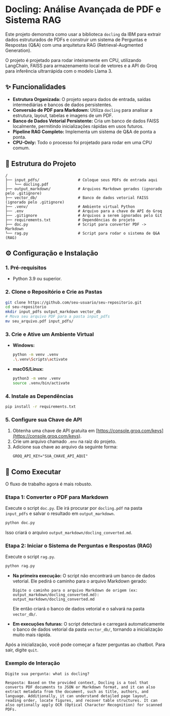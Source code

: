 
# Docling: Análise Avançada de PDF e Sistema RAG

Este projeto demonstra como usar a biblioteca `docling` da IBM para extrair dados estruturados de PDFs e construir um sistema de Perguntas e Respostas (Q&A) com uma arquitetura RAG (Retrieval-Augmented Generation).

O projeto é projetado para rodar inteiramente em CPU, utilizando LangChain, FAISS para armazenamento local de vetores e a API do Groq para inferência ultrarrápida com o modelo Llama 3.

## ✨ Funcionalidades

-   **Estrutura Organizada:** O projeto separa dados de entrada, saídas intermediárias e bancos de dados persistentes.
-   **Conversão de PDF para Markdown:** Utiliza `docling` para analisar a estrutura, layout, tabelas e imagens de um PDF.
-   **Banco de Dados Vetorial Persistente:** Cria um banco de dados FAISS localmente, permitindo inicializações rápidas em usos futuros.
-   **Pipeline RAG Completo:** Implementa um sistema de Q&A de ponta a ponta.
-   **CPU-Only:** Todo o processo foi projetado para rodar em uma CPU comum.

## 📂 Estrutura do Projeto

```
/
├── input_pdfs/                 # Coloque seus PDFs de entrada aqui
│   └── docling.pdf
├── output_markdown/            # Arquivos Markdown gerados (ignorado pelo .gitignore)
├── vector_db/                  # Banco de dados vetorial FAISS (ignorado pelo .gitignore)
├── .venv/                      # Ambiente virtual Python
├── .env                        # Arquivo para a chave de API do Groq
├── .gitignore                  # Arquivos a serem ignorados pelo Git
├── requirements.txt            # Dependências do projeto
├── doc.py                      # Script para converter PDF -> Markdown
└── rag.py                      # Script para rodar o sistema de Q&A (RAG)
```

## ⚙️ Configuração e Instalação

### 1. Pré-requisitos
- Python 3.9 ou superior.

### 2. Clone o Repositório e Crie as Pastas
```bash
git clone https://github.com/seu-usuario/seu-repositorio.git
cd seu-repositorio
mkdir input_pdfs output_markdown vector_db
# Mova seu arquivo PDF para a pasta input_pdfs
mv seu_arquivo.pdf input_pdfs/
```

### 3. Crie e Ative um Ambiente Virtual
- **Windows:**
  ```bash
  python -m venv .venv
  .\.venv\Scripts\activate
  ```
- **macOS/Linux:**
  ```bash
  python3 -m venv .venv
  source .venv/bin/activate
  ```

### 4. Instale as Dependências
```bash
pip install -r requirements.txt
```

### 5. Configure sua Chave de API
1.  Obtenha uma chave de API gratuita em [https://console.groq.com/keys](https://console.groq.com/keys).
2.  Crie um arquivo chamado `.env` na raiz do projeto.
3.  Adicione sua chave ao arquivo da seguinte forma:
    ```
    GROQ_API_KEY="SUA_CHAVE_API_AQUI"
    ```

## 🚀 Como Executar

O fluxo de trabalho agora é mais robusto.

### Etapa 1: Converter o PDF para Markdown
Execute o script `doc.py`. Ele irá procurar por `docling.pdf` na pasta `input_pdfs` e salvar o resultado em `output_markdown`.
```bash
python doc.py
```
Isso criará o arquivo `output_markdown/docling_converted.md`.

### Etapa 2: Iniciar o Sistema de Perguntas e Respostas (RAG)
Execute o script `rag.py`.
```bash
python rag.py
```

-   **Na primeira execução:** O script não encontrará um banco de dados vetorial. Ele pedirá o caminho para o arquivo Markdown gerado:
    ```
    Digite o caminho para o arquivo Markdown de origem (ex: output_markdown/docling_converted.md): output_markdown/docling_converted.md
    ```
    Ele então criará o banco de dados vetorial e o salvará na pasta `vector_db/`.

-   **Em execuções futuras:** O script detectará e carregará automaticamente o banco de dados vetorial da pasta `vector_db/`, tornando a inicialização muito mais rápida.

Após a inicialização, você pode começar a fazer perguntas ao chatbot. Para sair, digite `quit`.

### Exemplo de Interação

```
Digite sua pergunta: what is docling?

Resposta: Based on the provided context, Docling is a tool that converts PDF documents to JSON or Markdown format, and it can also extract metadata from the document, such as title, authors, and language. Additionally, it can understand detailed page layout, reading order, locate figures, and recover table structures. It can also optionally apply OCR (Optical Character Recognition) for scanned PDFs.
```
